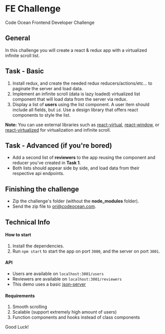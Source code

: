 # FE Challenge
Code Ocean Frontend Developer Challenge

## General
In this challenge you will create a react & redux app with a virtualized infinite scroll list.

## Task - Basic
1. Install redux, and create the needed redux reducers/actions/etc... to paginate the server and load data.
2. Implement an infinite scroll (data is lazy loaded) virtualized list component that will load data from the server via redux.
3. Display a list of **users** using the list component. A user item should include all fields, but `id`.
Use a design library that offers react components to style the list.

**Note:** You can use external libraries such as [react-virtual](https://github.com/tannerlinsley/react-virtual), [react-window](https://github.com/bvaughn/react-window), or [react-virtualized](https://github.com/bvaughn/react-virtualized) for virtualization and infinite scroll.

## Task - Advanced (if you're bored)
* Add a second list of **reviewers** to the app reusing the component and reducer you've created in **Task 1**.
* Both lists should appear side by side, and load data from their respective api endpoints.

## Finishing the challenge
* Zip the challenge's folder (without the **node_modules** folder).
* Send the zip file to [ori@codeocean.com](mailto:ori@codeocean.com).

## Technical Info

#### How to start
1. Install the dependencies.
2. Run `npm start` to start the app on port `3000`, and the server on port `3001`.

#### API
* Users are available on `localhost:3001/users`
* Reviewers are available on `localhost:3001/reviewers`
* This demo uses a basic [json-server](https://github.com/typicode/json-server#paginate)

#### Requirements
1. Smooth scrolling
2. Scalable (support extremely high amount of users)
3. Function components and hooks instead of class components

Good Luck!
